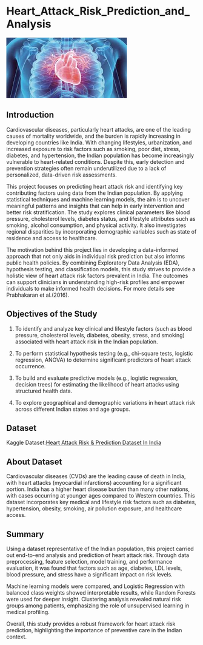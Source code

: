 # Heart_Attack_Risk_Prediction_and_Analysis

![Heart.jpg](https://github.com/Athira002/Heart_Attack_Risk_Prediction_and_Analysis/blob/d118fa5975cb4561e45d27736e24c992ae22bf57/Heart.jpg)

## Introduction
Cardiovascular diseases, particularly heart attacks, are one of the leading causes of mortality worldwide, and the burden is rapidly increasing in developing countries like India. With changing lifestyles, urbanization, and increased exposure to risk factors such as smoking, poor diet, stress, diabetes, and hypertension, the Indian population has become increasingly vulnerable to heart-related conditions. Despite this, early detection and prevention strategies often remain underutilized due to a lack of personalized, data-driven risk assessments.

This project focuses on predicting heart attack risk and identifying key contributing factors using data from the Indian population. By applying statistical techniques and machine learning models, the aim is to uncover meaningful patterns and insights that can help in early intervention and better risk stratification. The study explores clinical parameters like blood pressure, cholesterol levels, diabetes status, and lifestyle attributes such as smoking, alcohol consumption, and physical activity. It also investigates regional disparities by incorporating demographic variables such as state of residence and access to healthcare.

The motivation behind this project lies in developing a data-informed approach that not only aids in individual risk prediction but also informs public health policies. By combining Exploratory Data Analysis (EDA), hypothesis testing, and classification models, this study strives to provide a holistic view of heart attack risk factors prevalent in India. The outcomes can support clinicians in understanding high-risk profiles and empower individuals to make informed health decisions. For more details see Prabhakaran et al.(2016).

## Objectives of the Study
1. To identify and analyze key clinical and lifestyle factors (such as blood pressure, cholesterol levels, diabetes, obesity, stress, and smoking) associated with heart attack risk in the Indian population.

2. To perform statistical hypothesis testing (e.g., chi-square tests, logistic regression, ANOVA) to determine significant predictors of heart attack occurrence.
    
3. To build and evaluate predictive models (e.g., logistic regression, decision trees) for estimating the likelihood of heart attacks using structured health data.

4. To explore geographical and demographic variations in heart attack risk across different Indian states and age groups.

## Dataset
Kaggle Dataset:[Heart Attack Risk & Prediction Dataset In India](https://www.kaggle.com/datasets/ankushpanday2/heart-attack-risk-and-prediction-dataset-in-india/data?select=heart_attack_prediction_india.csv)

## About Dataset
Cardiovascular diseases (CVDs) are the leading cause of death in India, with heart attacks (myocardial infarctions) accounting for a significant portion. India has a higher heart disease burden than many other nations, with cases occurring at younger ages compared to Western countries. This dataset incorporates key medical and lifestyle risk factors such as diabetes, hypertension, obesity, smoking, air pollution exposure, and healthcare access. 

## Summary
Using a dataset representative of the Indian population, this project carried out end-to-end analysis and prediction of heart attack risk. Through data preprocessing, feature selection, model training, and performance evaluation, it was found that factors such as age, diabetes, LDL levels, blood pressure, and stress have a significant impact on risk levels.

Machine learning models were compared, and Logistic Regression with balanced class weights showed interpretable results, while Random Forests  were used for deeper insight. Clustering analysis revealed natural risk groups among patients, emphasizing the role of unsupervised learning in medical profiling.

Overall, this study provides a robust framework for heart attack risk prediction, highlighting the importance of preventive care in the Indian context.
